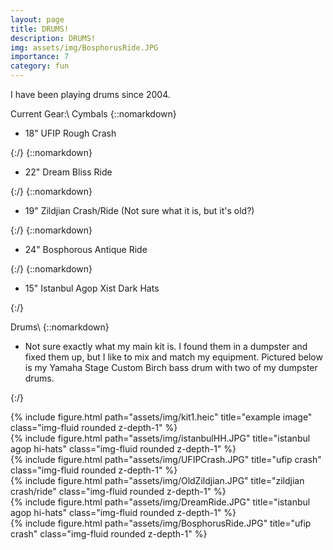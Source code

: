 ```yaml
---
layout: page
title: DRUMS!
description: DRUMS!
img: assets/img/BosphorusRide.JPG
importance: 7
category: fun
---
```


I have been playing drums since 2004.

Current Gear:\\
Cymbals
{::nomarkdown}<ul><li>18" UFIP Rough Crash</li></ul>{:/}
{::nomarkdown}<ul><li>22" Dream Bliss Ride</li></ul>{:/}
{::nomarkdown}<ul><li>19" Zildjian Crash/Ride (Not sure what it is, but it's old?)</li></ul>{:/}
{::nomarkdown}<ul><li>24" Bosphorous Antique Ride</li></ul>{:/}
{::nomarkdown}<ul><li>15" Istanbul Agop Xist Dark Hats </li></ul>{:/}

Drums\\
{::nomarkdown}<ul><li>Not sure exactly what my main kit is. I found them in a dumpster and fixed them up, but I like to mix and match my equipment. Pictured below is my Yamaha Stage Custom Birch bass drum with two of my dumpster drums.  </li></ul>{:/}

<div class="row">
    <div class="col-lg">
        {% include figure.html path="assets/img/kit1.heic" title="example image" class="img-fluid rounded z-depth-1" %}
    </div>
</div>
<div class="caption">
</div>

<div class="row">
    <div class="col-sm-5 mt-3 mt-md-0">
        {% include figure.html path="assets/img/istanbulHH.JPG" title="istanbul agop hi-hats" class="img-fluid rounded z-depth-1" %}
    </div>
    <div class="col-sm mt-3 mt-md-0">
        {% include figure.html path="assets/img/UFIPCrash.JPG" title="ufip crash" class="img-fluid rounded z-depth-1" %}
    </div>
    <div class="col-sm mt-3 mt-md-0">
        {% include figure.html path="assets/img/OldZildjian.JPG" title="zildjian crash/ride" class="img-fluid rounded z-depth-1" %}
    </div>
</div>

<div class="row">
    <div class="col-sm-5 mt-3 mt-md-0">
        {% include figure.html path="assets/img/DreamRide.JPG" title="istanbul agop hi-hats" class="img-fluid rounded z-depth-1" %}
    </div>
    <div class="col-sm mt-3 mt-md-0">
        {% include figure.html path="assets/img/BosphorusRide.JPG" title="ufip crash" class="img-fluid rounded z-depth-1" %}
    </div>
</div>